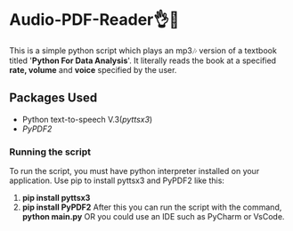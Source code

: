# Audio-PDF-Reader👌👊
This is a simple python script which plays an mp3🎶 version of a textbook titled '**Python For Data Analysis**'.
It literally reads the book at a specified **rate, volume** and **voice** specified by the user.
## Packages Used
* Python text-to-speech V.3(_pyttsx3_)
* _PyPDF2_

### Running the script
To run the script, you must have python interpreter installed on your application.
Use pip to install pyttsx3 and PyPDF2 like this:
1. **pip install pyttsx3**
2. **pip install PyPDF2**
After this you can run the script with the command, **python main.py** OR you could use an IDE such
as PyCharm or VsCode.
